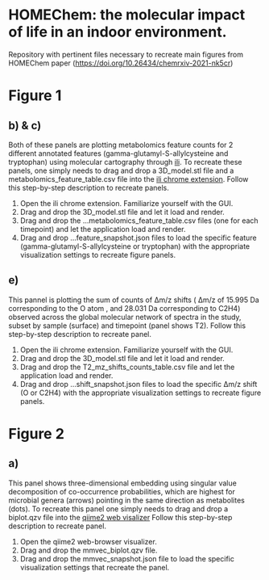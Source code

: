 # HOMEChem: the molecular impact of life in an indoor environment.

Repository with pertinent files necessary to recreate main figures from HOMEChem paper (https://doi.org/10.26434/chemrxiv-2021-nk5cr)

# Figure 1
## b) & c)
Both of these panels are plotting metabolomics feature counts for 2 different annotated features (gamma-glutamyl-S-allylcysteine and tryptophan) using molecular cartography through [ili](https://github.com/MolecularCartography/ili). To recreate these panels, one simply needs to drag and drop a 3D_model.stl file and a metabolomics_feature_table.csv file into the [ili chrome extension](https://chrome.google.com/webstore/detail/%60ili/mkapabmcenklinkkegdigblcciogjckn). 
Follow this step-by-step description to recreate panels.
1. Open the ili chrome extension. Familiarize yourself with the GUI. 
2. Drag and drop the 3D_model.stl file and let it load and render. 
3. Drag and drop the ...metabolomics_feature_table.csv files (one for each timepoint) and let the application load and render. 
4. Drag and drop ...feature_snapshot.json files to load the specific feature (gamma-glutamyl-S-allylcysteine or tryptophan) with the appropriate visualization settings to recreate figure panels. 

## e)
This pannel is plotting the sum of counts of Δm/z shifts ( Δm/z of 15.995 Da corresponding to the O atom , and 28.031 Da corresponding to C2H4) observed across the global molecular network of spectra in the study, subset by sample (surface) and timepoint (panel shows T2).
Follow this step-by-step description to recreate panel. 
1. Open the ili chrome extension. Familiarize yourself with the GUI. 
2. Drag and drop the 3D_model.stl file and let it load and render. 
3. Drag and drop the T2_mz_shifts_counts_table.csv file and let the application load and render. 
4. Drag and drop ...shift_snapshot.json files to load the specific Δm/z shift (O or C2H4) with the appropriate visualization settings to recreate figure panels. 

# Figure 2
## a)
This panel shows three-dimensional embedding using singular value decomposition of co-occurrence probabilities, which are highest for microbial genera (arrows) pointing in the same direction as metabolites (dots). To recreate this panel one simply needs to drag and drop a biplot.qzv file into the [qiime2 web visalizer](https://view.qiime2.org/)
Follow this step-by-step description to recreate panel. 
1. Open the qiime2 web-browser visualizer.
2. Drag and drop the mmvec_biplot.qzv file.
3. Drag and drop the mmvec_snapshot.json file to load the specific visualization settings that recreate the panel. 

## 
